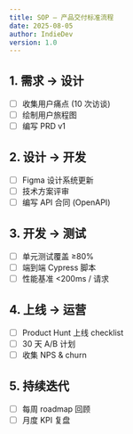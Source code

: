 ```yaml
---
title: SOP – 产品交付标准流程
date: 2025-08-05
author: IndieDev
version: 1.0
---
```


## 1. 需求 → 设计

- [ ] 收集用户痛点 (10 次访谈)
- [ ] 绘制用户旅程图
- [ ] 编写 PRD v1

## 2. 设计 → 开发

- [ ] Figma 设计系统更新
- [ ] 技术方案评审
- [ ] 编写 API 合同 (OpenAPI)

## 3. 开发 → 测试

- [ ] 单元测试覆盖 ≥80%
- [ ] 端到端 Cypress 脚本
- [ ] 性能基准 <200ms / 请求

## 4. 上线 → 运营

- [ ] Product Hunt 上线 checklist
- [ ] 30 天 A/B 计划
- [ ] 收集 NPS & churn

## 5. 持续迭代

- [ ] 每周 roadmap 回顾
- [ ] 月度 KPI 复盘